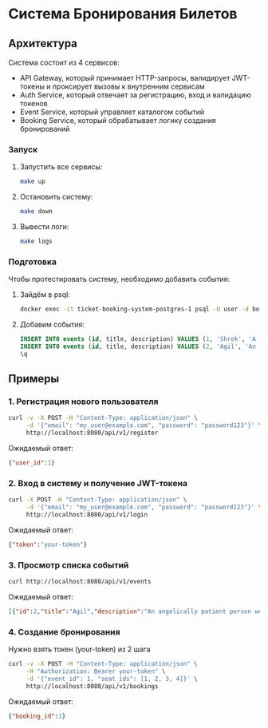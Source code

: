 # Система Бронирования Билетов

## Архитектура

Система состоит из 4 сервисов:

- API Gateway, который принимает HTTP-запросы, валидирует JWT-токены и проксирует вызовы к внутренним сервисам
- Auth Service, который отвечает за регистрацию, вход и валидацию токенов
- Event Service, который управляет каталогом событий
- Booking Service, который обрабатывает логику создания бронирований

### Запуск

1.  Запустить все сервисы:
    ```bash
    make up
    ```

2.  Остановить систему:
    ```bash
    make down
    ```

3. Вывести логи:
	```bash
	make logs
	```

### Подготовка

Чтобы протестировать систему, необходимо добавить события:

1.  Зайдём в psql:
    ```bash
    docker exec -it ticket-booking-system-postgres-1 psql -U user -d booking_db
    ```

3.  Добавим события:
    ```sql
    INSERT INTO events (id, title, description) VALUES (1, 'Shrek', 'A mean lord exiles fairytale creatures to the swamp of a grumpy ogre, who must go on a quest and rescue a princess for the lord in order to get his land back.');
    INSERT INTO events (id, title, description) VALUES (2, 'Agil', 'An angelically patient person welcomes a group of dysfunctional friends into their life, who then embark on a quest to test every last one of his boundaries for their own amusement and personal gain.');
    \q
    ```

## Примеры

### 1. Регистрация нового пользователя

```bash
curl -v -X POST -H "Content-Type: application/json" \
     -d '{"email": "my_user@example.com", "password": "password123"}' \
     http://localhost:8080/api/v1/register
```
Ожидаемый ответ:
```json
{"user_id":1}
```

### 2. Вход в систему и получение JWT-токена

```bash
curl -X POST -H "Content-Type: application/json" \
     -d '{"email": "my_user@example.com", "password": "password123"}' \
     http://localhost:8080/api/v1/login
```
Ожидаемый ответ:
```json
{"token":"your-token"}
```

### 3. Просмотр списка событий

```bash
curl http://localhost:8080/api/v1/events
```
Ожидаемый ответ:
```json
[{"id":2,"title":"Agil","description":"An angelically patient person welcomes a group of dysfunctional friends into their life, who then embark on a quest to test every last one of his boundaries for their own amusement and personal gain."},{"id":1,"title":"Shrek","description":"A mean lord exiles fairytale creatures to the swamp of a grumpy ogre, who must go on a quest and rescue a princess for the lord in order to get his land back."}]
```

### 4. Создание бронирования

Нужно взять токен (your-token) из 2 шага

```bash
curl -v -X POST -H "Content-Type: application/json" \
     -H "Authorization: Bearer your-token" \
     -d '{"event_id": 1, "seat_ids": [1, 2, 3, 4]}' \
     http://localhost:8080/api/v1/bookings
```
Ожидаемый ответ:
```json
{"booking_id":1}
```

